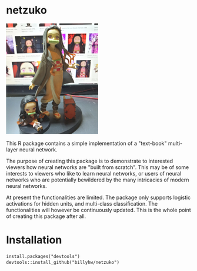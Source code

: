 # netzuko

<img src="/images/nezuko.jpg" width="250" height="300">

This R package contains a simple implementation of a "text-book" multi-layer neural network.

The purpose of creating this package is to demonstrate to interested viewers how neural networks are "built from scratch". 
This may be of some interests to viewers who like to learn neural networks, or users of neural networks who are potentially bewildered
by the many intricacies of modern neural networks. 

At present the functionalities are limited. The package only supports logistic activations for hidden units, and multi-class classification.
The functionalities will however be continuously updated. This is the whole point of creating this package after all.

# Installation
```
install.packages("devtools")
devtools::install_github("billyhw/netzuko")
```
